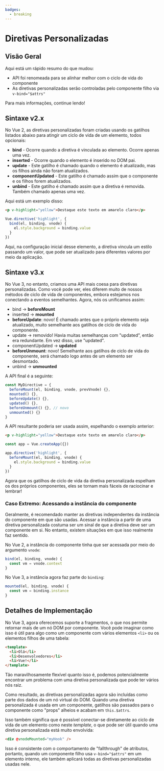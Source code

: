 ```yaml
---
badges:
  - breaking
---
```


# Diretivas Personalizadas <MigrationBadges :badges="$frontmatter.badges" />

## Visão Geral

Aqui está um rápido resumo do que mudou:

- API foi renomeada para se alinhar melhor com o ciclo de vida do componente
- As diretivas personalizadas serão controladas pelo componente filho via `v-bind="$attrs"`

Para mais informações, continue lendo!

## Sintaxe v2.x

No Vue 2, as diretivas personalizadas foram criadas usando os gatilhos listados abaixo para atingir um ciclo de vida de um elemento, todos opcionais:

- **bind** - Ocorre quando a diretiva é vinculada ao elemento. Ocorre apenas uma vez.
- **inserted** - Ocorre quando o elemento é inserido no DOM pai.
- **update** - Este gatilho é chamado quando o elemento é atualizado, mas os filhos ainda não foram atualizados.
- **componentUpdated** - Este gatilho é chamado assim que o componente e os filhos forem atualizados.
- **unbind** - Este gatilho é chamado assim que a diretiva é removida. Também chamado apenas uma vez.

Aqui está um exemplo disso:

```html
<p v-highlight="yellow">Destaque este texto em amarelo claro</p>
```

```js
Vue.directive('highlight', {
  bind(el, binding, vnode) {
    el.style.background = binding.value
  }
})
```

Aqui, na configuração inicial desse elemento, a diretiva vincula um estilo passando um valor, que pode ser atualizado para diferentes valores por meio da aplicação.

## Sintaxe v3.x

No Vue 3, no entanto, criamos uma API mais coesa para diretivas personalizadas. Como você pode ver, eles diferem muito de nossos métodos de ciclo de vida de componentes, embora estejamos nos conectando a eventos semelhantes. Agora, nós os unificamos assim:

- bind → **beforeMount**
- inserted → **mounted**
- **beforeUpdate**: novo! É chamado antes que o próprio elemento seja atualizado, muito semelhante aos gatilhos de ciclo de vida do componente.
- update → removido! Havia muitas semelhanças com "updated", então era redundante. Em vez disso, use "updated".
- componentUpdated → **updated**
- **beforeUnmount**: novo! Semelhante aos gatilhos de ciclo de vida do componente, será chamado logo antes de um elemento ser desmontado.
- unbind -> **unmounted**

A API final é a seguinte:

```js
const MyDirective = {
  beforeMount(el, binding, vnode, prevVnode) {},
  mounted() {},
  beforeUpdate() {},
  updated() {},
  beforeUnmount() {}, // novo
  unmounted() {}
}
```

A API resultante poderia ser usada assim, espelhando o exemplo anterior:

```html
<p v-highlight="yellow">Destaque este texto em amarelo claro</p>
```

```js
const app = Vue.createApp({})

app.directive('highlight', {
  beforeMount(el, binding, vnode) {
    el.style.background = binding.value
  }
})
```

Agora que os gatilhos de ciclo de vida da diretiva personalizada espelham os dos próprios componentes, eles se tornam mais fáceis de raciocinar e lembrar!

### Caso Extremo: Acessando a instância do componente

Geralmente, é recomendado manter as diretivas independentes da instância do componente em que são usadas. Acessar a instância a partir de uma diretiva personalizada costuma ser um sinal de que a diretiva deve ser um componente em si. No entanto, existem situações em que isso realmente faz sentido.

No Vue 2, a instância do componente tinha que ser acessada por meio do argumento `vnode`:

```javascript
bind(el, binding, vnode) {
  const vm = vnode.context
}
```

No Vue 3, a instância agora faz parte do `binding`:

```javascript
mounted(el, binding, vnode) {
  const vm = binding.instance
}
```

## Detalhes de Implementação

No Vue 3, agora oferecemos suporte a fragmentos, o que nos permite retornar mais de um nó DOM por componente. Você pode imaginar como isso é útil para algo como um componente com vários elementos `<li>` ou os elementos filhos de uma tabela:

```html
<template>
  <li>Olá</li>
  <li>Desenvolvedores</li>
  <li>Vue!</li>
</template>
```

Tão maravilhosamente flexível quanto isso é, podemos potencialmente encontrar um problema com uma diretiva personalizada que pode ter vários nós raiz.

Como resultado, as diretivas personalizadas agora são incluídas como parte dos dados de um nó virtual do DOM. Quando uma diretiva personalizada é usada em um componente, gatilhos são passados para o componente como "props" alheios e acabam em `this.$attrs`.

Isso também significa que é possível conectar-se diretamente ao ciclo de vida de um elemento como neste *template*, o que pode ser útil quando uma diretiva personalizada está muito envolvida:

```html
<div @vnodeMounted="myHook" />
```

Isso é consistente com o comportamento de "fallthrough" de atributos, portanto, quando um componente filho usa `v-bind="$attrs"` em um elemento interno, ele também aplicará todas as diretivas personalizadas usadas nele.